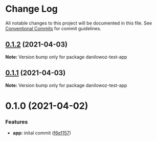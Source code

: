 # Change Log

All notable changes to this project will be documented in this file.
See [Conventional Commits](https://conventionalcommits.org) for commit guidelines.

## [0.1.2](https://github.com/danilowoz/monorepo-semantic-release/compare/danilowoz-test-app@0.1.1...danilowoz-test-app@0.1.2) (2021-04-03)

**Note:** Version bump only for package danilowoz-test-app





## [0.1.1](https://github.com/danilowoz/monorepo-semantic-release/compare/danilowoz-test-app@0.1.0...danilowoz-test-app@0.1.1) (2021-04-03)

**Note:** Version bump only for package danilowoz-test-app





# 0.1.0 (2021-04-02)


### Features

* **app:** inital commit ([f6e1157](https://github.com/danilowoz/monorepo-semantic-release/commit/f6e115731fed10d4c26858bdef78526a20b755f7))
